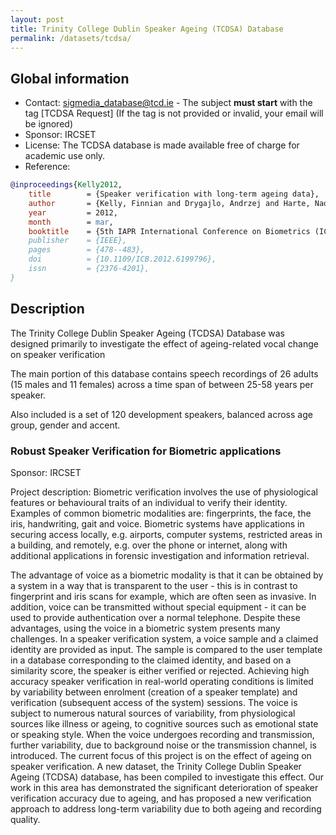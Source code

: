```yaml
---
layout: post
title: Trinity College Dublin Speaker Ageing (TCDSA) Database
permalink: /datasets/tcdsa/
---
```


## Global information

  - Contact: [sigmedia_database@tcd.ie](mailto:sigmediag_database@tcd.ie) - The subject **must start** with the tag [TCDSA Request] (If the tag is not provided or invalid, your email will be ignored)
  - Sponsor: IRCSET
  - License: The TCDSA database is made available free of charge for academic use only.
  - Reference:

```bibtex
@inproceedings{Kelly2012,
    title        = {Speaker verification with long-term ageing data},
    author       = {Kelly, Finnian and Drygajlo, Andrzej and Harte, Naomi},
    year         = 2012,
    month        = mar,
    booktitle    = {5th IAPR International Conference on Biometrics (ICB)}},
    publisher    = {IEEE},
    pages        = {478--483},
    doi          = {10.1109/ICB.2012.6199796},
    issn         = {2376-4201},
}
```

## Description

The Trinity College Dublin Speaker Ageing (TCDSA) Database was designed primarily to investigate the effect of ageing-related vocal change on speaker verification

The main portion of this database contains speech recordings of 26 adults (15 males and 11 females) across a time span of between 25-58 years per speaker.

Also included is a set of 120 development speakers, balanced across age group, gender and accent.


### Robust Speaker Verification for Biometric applications

Sponsor: IRCSET

Project description: Biometric verification involves the use of physiological features or behavioural traits of an individual to verify their identity. Examples of common biometric modalities are: fingerprints, the face, the iris, handwriting, gait and voice. Biometric systems have applications in securing access locally, e.g. airports, computer systems, restricted areas in a building, and remotely, e.g. over the phone or internet, along with additional applications in forensic investigation and information retrieval.

The advantage of voice as a biometric modality is that it can be obtained by a system in a way that is transparent to the user - this is in contrast to fingerprint and iris scans for example, which are often seen as invasive. In addition, voice can be transmitted without special equipment - it can be used to provide authentication over a normal telephone. Despite these advantages, using the voice in a biometric system presents many challenges. In a speaker verification system, a voice sample and a claimed identity are provided as input. The sample is compared to the user template in a database corresponding to the claimed identity, and based on a similarity score, the speaker is either verified or rejected. Achieving high accuracy speaker verification in real-world operating conditions is limited by variability between enrolment (creation of a speaker template) and verification (subsequent access of the system) sessions. The voice is subject to numerous natural sources of variability, from physiological sources like illness or ageing, to cognitive sources such as emotional state or speaking style. When the voice undergoes recording and transmission, further variability, due to background noise or the transmission channel, is introduced. The current focus of this project is on the effect of ageing on speaker verification. A new dataset, the Trinity College Dublin Speaker Ageing (TCDSA) database, has been compiled to investigate this effect. Our work in this area has demonstrated the significant deterioration of speaker verification accuracy due to ageing, and has proposed a new verification approach to address long-term variability due to both ageing and recording quality.
